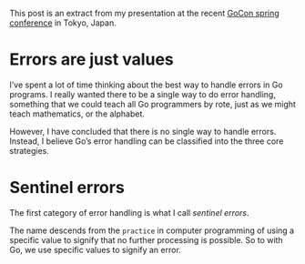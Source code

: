 This post is an extract from my presentation at the recent [GoCon spring conference](http://gocon.connpass.com/event/27521/) in Tokyo, Japan.

# Errors are just values

I’ve spent a lot of time thinking about the best way to handle errors in Go programs. I really wanted there to be a single way to do error handling, something that we could teach all Go programmers by rote, just as we might teach mathematics, or the alphabet.

However, I have concluded that there is no single way to handle errors. Instead, I believe Go’s error handling can be classified into the three core strategies.

# Sentinel errors

The first category of error handling is what I call _sentinel errors_.


The name descends from the `practice` in computer programming of using a specific value to signify that no further processing is possible. So to with Go, we use specific values to signify an error.
